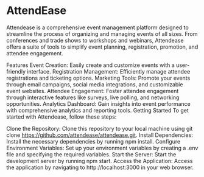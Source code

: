 # AttendEase

Attendease is a comprehensive event management platform designed to streamline the process of organizing and managing events of all sizes. From conferences and trade shows to workshops and webinars, Attendease offers a suite of tools to simplify event planning, registration, promotion, and attendee engagement.

Features
Event Creation: Easily create and customize events with a user-friendly interface.
Registration Management: Efficiently manage attendee registrations and ticketing options.
Marketing Tools: Promote your events through email campaigns, social media integrations, and customizable event websites.
Attendee Engagement: Foster attendee engagement through interactive features like surveys, live polling, and networking opportunities.
Analytics Dashboard: Gain insights into event performance with comprehensive analytics and reporting tools.
Getting Started
To get started with Attendease, follow these steps:

Clone the Repository: Clone this repository to your local machine using git clone https://github.com/attendease/attendease.git.
Install Dependencies: Install the necessary dependencies by running npm install.
Configure Environment Variables: Set up your environment variables by creating a .env file and specifying the required variables.
Start the Server: Start the development server by running npm start.
Access the Application: Access the application by navigating to http://localhost:3000 in your web browser.
